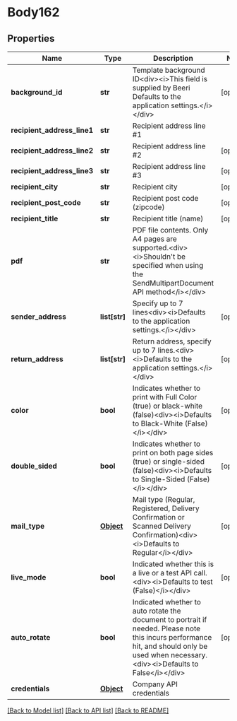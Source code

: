# Body162

## Properties
Name | Type | Description | Notes
------------ | ------------- | ------------- | -------------
**background_id** | **str** | Template background ID&lt;div&gt;&lt;i&gt;This field is supplied by Beeri  Defaults to the application settings.&lt;/i&gt;&lt;/div&gt; | [optional] 
**recipient_address_line1** | **str** | Recipient address line #1 | 
**recipient_address_line2** | **str** | Recipient address line #2 | [optional] 
**recipient_address_line3** | **str** | Recipient address line #3 | [optional] 
**recipient_city** | **str** | Recipient city | [optional] 
**recipient_post_code** | **str** | Recipient post code (zipcode) | [optional] 
**recipient_title** | **str** | Recipient title (name) | [optional] 
**pdf** | **str** | PDF file contents. Only A4 pages are supported.&lt;div&gt;&lt;i&gt;Shouldn&#x27;t be specified when using the SendMultipartDocument API method&lt;/i&gt;&lt;/div&gt; | 
**sender_address** | **list[str]** | Specify up to 7 lines&lt;div&gt;&lt;i&gt;Defaults to the application settings.&lt;/i&gt;&lt;/div&gt; | [optional] 
**return_address** | **list[str]** | Return address, specify up to 7 lines.&lt;div&gt;&lt;i&gt;Defaults to the application settings.&lt;/i&gt;&lt;/div&gt; | [optional] 
**color** | **bool** | Indicates whether to print with Full Color (true) or black-white (false)&lt;div&gt;&lt;i&gt;Defaults to Black-White (False)&lt;/i&gt;&lt;/div&gt; | [optional] 
**double_sided** | **bool** | Indicates whether to print on both page sides (true) or single-sided (false)&lt;div&gt;&lt;i&gt;Defaults to Single-Sided (False)&lt;/i&gt;&lt;/div&gt; | [optional] 
**mail_type** | [**Object**](Object.md) | Mail type (Regular, Registered, Delivery Confirmation or Scanned Delivery Confirmation)&lt;div&gt;&lt;i&gt;Defaults to Regular&lt;/i&gt;&lt;/div&gt; | [optional] 
**live_mode** | **bool** | Indicated whether this is a live or a test API call.&lt;div&gt;&lt;i&gt;Defaults to test (False)&lt;/i&gt;&lt;/div&gt; | [optional] 
**auto_rotate** | **bool** | Indicated whether to auto rotate the document to portrait if needed.  Please note this incurs performance hit, and should only be used when necessary.&lt;div&gt;&lt;i&gt;Defaults to False&lt;/i&gt;&lt;/div&gt; | [optional] 
**credentials** | [**Object**](Object.md) | Company API credentials | 

[[Back to Model list]](../README.md#documentation-for-models) [[Back to API list]](../README.md#documentation-for-api-endpoints) [[Back to README]](../README.md)

